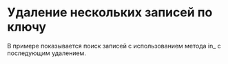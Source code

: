# Удаление нескольких записей по ключу

В примере показывается поиск записей с использованием метода in_ с последующим удалением.
